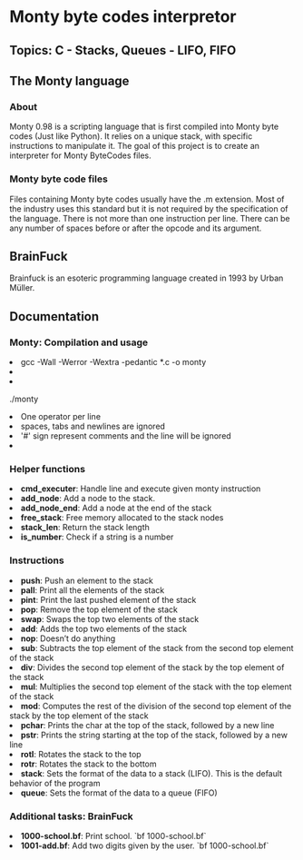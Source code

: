 # Monty byte codes interpretor
## Topics: C - Stacks, Queues - LIFO, FIFO

## The Monty language

### About

Monty 0.98 is a scripting language that is first compiled into Monty byte codes (Just like Python). It relies on a unique stack, with specific instructions to manipulate it. The goal of this project is to create an interpreter for Monty ByteCodes files.

### Monty byte code files

Files containing Monty byte codes usually have the .m extension. Most of the industry uses this standard but it is not required by the specification of the language. There is not more than one instruction per line. There can be any number of spaces before or after the opcode and its argument.

## BrainFuck

Brainfuck is an esoteric programming language created in 1993 by Urban Müller.

## Documentation

### Monty: Compilation and usage

<li>gcc -Wall -Werror -Wextra -pedantic *.c -o monty<li>
<li>
	<p>./monty <montyfile.m></p>
	<li>One operator per line</li>
	<li>spaces, tabs and newlines are ignored</li>
	<li>'#' sign represent comments and the line will be ignored</li>
<li>

### Helper functions

<li><b>cmd_executer</b>: Handle line and execute given monty instruction</li>
<li><b>add_node</b>: Add a node to the stack.</li>
<li><b>add_node_end</b>: Add a node at the end of the stack</li>
<li><b>free_stack</b>: Free memory allocated to the stack nodes</li>
<li><b>stack_len</b>: Return the stack length</li>
<li><b>is_number</b>: Check if a string is a number</li>

### Instructions

<li><b>push</b>: Push an element to the stack</li>
<li><b>pall</b>: Print all the elements of the stack</li>
<li><b>pint</b>: Print the last pushed element of the stack</li>
<li><b>pop</b>: Remove the top element of the stack</li>
<li><b>swap</b>: Swaps the top two elements of the stack</li>
<li><b>add</b>: Adds the top two elements of the stack</li>
<li><b>nop</b>: Doesn’t do anything</li>
<li><b>sub</b>: Subtracts the top element of the stack from the second top element of the stack</li>
<li><b>div</b>: Divides the second top element of the stack by the top element of the stack</li>
<li><b>mul</b>: Multiplies the second top element of the stack with the top element of the stack</li>
<li><b>mod</b>: Computes the rest of the division of the second top element of the stack by the top element of the stack</li>
<li><b>pchar</b>: Prints the char at the top of the stack, followed by a new line</li>
<li><b>pstr</b>: Prints the string starting at the top of the stack, followed by a new line</li>
<li><b>rotl</b>: Rotates the stack to the top</li>
<li><b>rotr</b>: Rotates the stack to the bottom</li>
<li><b>stack</b>: Sets the format of the data to a stack (LIFO). This is the default behavior of the program</li>
<li><b>queue</b>: Sets the format of the data to a queue (FIFO)</li>

### Additional tasks: BrainFuck

<li><b>1000-school.bf</b>: Print school. `bf 1000-school.bf`</li>
<li><b>1001-add.bf</b>: Add two digits given by the user. `bf 1000-school.bf`</li>

